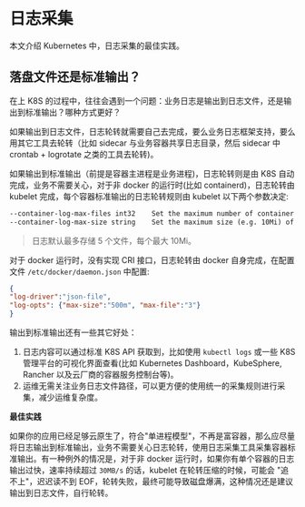 # 日志采集

本文介绍 Kubernetes 中，日志采集的最佳实践。

## 落盘文件还是标准输出？

在上 K8S 的过程中，往往会遇到一个问题：业务日志是输出到日志文件，还是输出到标准输出？哪种方式更好？

如果输出到日志文件，日志轮转就需要自己去完成，要么业务日志框架支持，要么用其它工具去轮转（比如 sidecar 与业务容器共享日志目录，然后 sidecar 中 crontab + logrotate 之类的工具去轮转)。

如果输出到标准输出（前提是容器主进程是业务进程)，日志轮转则是由 K8S 自动完成，业务不需要关心，对于非 docker 的运行时(比如 containerd)，日志轮转由 kubelet 完成，每个容器标准输出的日志轮转规则由 kubelet 以下两个参数决定:

```txt
--container-log-max-files int32    Set the maximum number of container log files that can be present for a container. The number must be >= 2. This flag can only be used with --container-runtime=remote. (default 5)
--container-log-max-size string    Set the maximum size (e.g. 10Mi) of container log file before it is rotated. This flag can only be used with --container-runtime=remote. (default "10Mi")
```

> 日志默认最多存储 5 个文件，每个最大 10Mi。

对于 docker 运行时，没有实现 CRI 接口，日志轮转由 docker 自身完成，在配置文件 `/etc/docker/daemon.json` 中配置:

``` json
{
"log-driver":"json-file",
"log-opts": {"max-size":"500m", "max-file":"3"}
}
```

输出到标准输出还有一些其它好处：

1. 日志内容可以通过标准 K8S API 获取到，比如使用 `kubectl logs` 或一些 K8S 管理平台的可视化界面查看(比如 Kubernetes Dashboard，KubeSphere, Rancher 以及云厂商的容器服务控制台等)。
2. 运维无需关注业务日志文件路径，可以更方便的使用统一的采集规则进行采集，减少运维复杂度。

**最佳实践**

如果你的应用已经足够云原生了，符合"单进程模型"，不再是富容器，那么应尽量将日志输出到标准输出，业务不需要关心日志轮转，使用日志采集工具采集容器标准输出。有一种例外的情况是，对于非 docker 运行时，如果你有单个容器的日志输出过快，速率持续超过 `30MB/s` 的话，kubelet 在轮转压缩的时候，可能会 "追不上"，迟迟读不到 EOF，轮转失败，最终可能导致磁盘爆满，这种情况还是建议输出到日志文件，自行轮转。